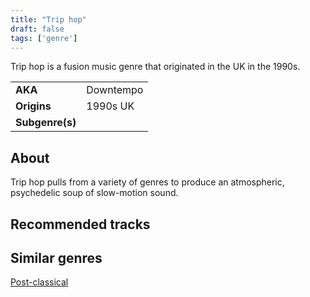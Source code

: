 ```yaml
---
title: "Trip hop"
draft: false
tags: ['genre']
---
```


Trip hop is a fusion music genre that originated in the UK in the 1990s.

|                  |                                  |
| ---------------- | -------------------------------- |
| **AKA**          | Downtempo                        |
| **Origins**      | 1990s UK                         |
| **Subgenre(s)**  |                                  |

## About
Trip hop pulls from a variety of genres to produce an atmospheric, psychedelic soup of slow-motion sound.

## Recommended tracks


## Similar genres
[Post-classical](genres/Post-classical.md)